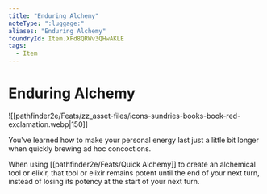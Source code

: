```yaml
---
title: "Enduring Alchemy"
noteType: ":luggage:"
aliases: "Enduring Alchemy"
foundryId: Item.XFd8QRWv3QHwAKLE
tags:
  - Item
---
```


# Enduring Alchemy
![[pathfinder2e/Feats/zz_asset-files/icons-sundries-books-book-red-exclamation.webp|150]]

You've learned how to make your personal energy last just a little bit longer when quickly brewing ad hoc concoctions.

When using [[pathfinder2e/Feats/Quick Alchemy]] to create an alchemical tool or elixir, that tool or elixir remains potent until the end of your next turn, instead of losing its potency at the start of your next turn.
